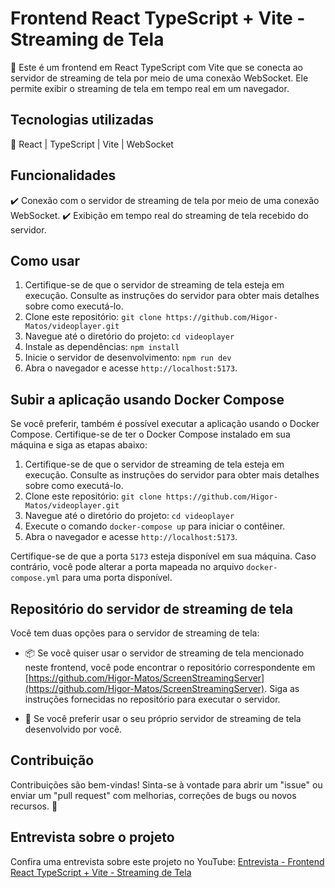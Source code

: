 # Frontend React TypeScript + Vite - Streaming de Tela

🌟 Este é um frontend em React TypeScript com Vite que se conecta ao servidor de streaming de tela por meio de uma conexão WebSocket. Ele permite exibir o streaming de tela em tempo real em um navegador.

## Tecnologias utilizadas

🚀 React | TypeScript | Vite | WebSocket

## Funcionalidades

✔️ Conexão com o servidor de streaming de tela por meio de uma conexão WebSocket.
✔️ Exibição em tempo real do streaming de tela recebido do servidor.

## Como usar

1. Certifique-se de que o servidor de streaming de tela esteja em execução. Consulte as instruções do servidor para obter mais detalhes sobre como executá-lo.
2. Clone este repositório: `git clone https://github.com/Higor-Matos/videoplayer.git`
3. Navegue até o diretório do projeto: `cd videoplayer`
4. Instale as dependências: `npm install`
5. Inicie o servidor de desenvolvimento: `npm run dev`
6. Abra o navegador e acesse `http://localhost:5173`.

## Subir a aplicação usando Docker Compose

Se você preferir, também é possível executar a aplicação usando o Docker Compose. Certifique-se de ter o Docker Compose instalado em sua máquina e siga as etapas abaixo:

1. Certifique-se de que o servidor de streaming de tela esteja em execução. Consulte as instruções do servidor para obter mais detalhes sobre como executá-lo.
2. Clone este repositório: `git clone https://github.com/Higor-Matos/videoplayer.git`
3. Navegue até o diretório do projeto: `cd videoplayer`
4. Execute o comando `docker-compose up` para iniciar o contêiner.
5. Abra o navegador e acesse `http://localhost:5173`.

Certifique-se de que a porta `5173` esteja disponível em sua máquina. Caso contrário, você pode alterar a porta mapeada no arquivo `docker-compose.yml` para uma porta disponível.

## Repositório do servidor de streaming de tela

Você tem duas opções para o servidor de streaming de tela:

- 📦 Se você quiser usar o servidor de streaming de tela mencionado neste frontend, você pode encontrar o repositório correspondente em [https://github.com/Higor-Matos/ScreenStreamingServer](https://github.com/Higor-Matos/ScreenStreamingServer). Siga as instruções fornecidas no repositório para executar o servidor.

- 🚀 Se você preferir usar o seu próprio servidor de streaming de tela desenvolvido por você.

## Contribuição

Contribuições são bem-vindas! Sinta-se à vontade para abrir um "issue" ou enviar um "pull request" com melhorias, correções de bugs ou novos recursos. 🎉

## Entrevista sobre o projeto

Confira uma entrevista sobre este projeto no YouTube: [Entrevista - Frontend React TypeScript + Vite - Streaming de Tela](https://www.youtube.com/watch?v=dFQMuRxyf1c)

